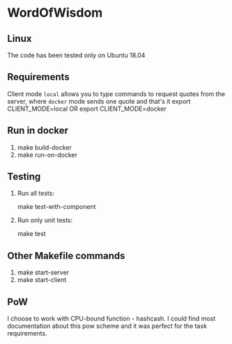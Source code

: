 # WordOfWisdom

## Linux

The code has been tested only on Ubuntu 18.04

## Requirements

Client mode `local` allows you to type commands to request quotes from the server, where `docker` mode sends one quote and that's it
export CLIENT_MODE=local
OR
export CLIENT_MODE=docker

## Run in docker

1. make build-docker
2. make run-on-docker

## Testing

1. Run all tests:

    make test-with-component
2. Run only unit tests:

    make test

## Other Makefile commands

1. make start-server
2. make start-client

## PoW

I choose to work with CPU-bound function - hashcash.
I could find most documentation about this pow scheme and
it was perfect for the task requirements.
